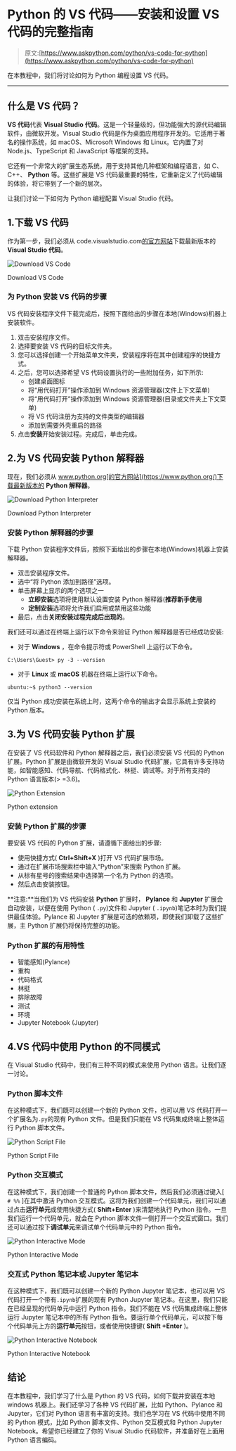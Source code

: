 # Python 的 VS 代码——安装和设置 VS 代码的完整指南

> 原文:[https://www.askpython.com/python/vs-code-for-python](https://www.askpython.com/python/vs-code-for-python)

在本教程中，我们将讨论如何为 Python 编程设置 VS 代码。

* * *

## 什么是 VS 代码？

**VS 代码**代表 **Visual Studio 代码**。这是一个轻量级的，但功能强大的源代码编辑软件，由微软开发。Visual Studio 代码是作为桌面应用程序开发的。它适用于著名的操作系统，如 macOS、Microsoft Windows 和 Linux。它内置了对 Node.js、TypeScript 和 JavaScript 等框架的支持。

它还有一个非常大的扩展生态系统，用于支持其他几种框架和编程语言，如 C、C++、 **Python** 等。这些扩展是 VS 代码最重要的特性，它重新定义了代码编辑的体验，将它带到了一个新的层次。

让我们讨论一下如何为 Python 编程配置 Visual Studio 代码。

## 1.下载 VS 代码

作为第一步，我们必须从 code.visualstudio.com[的官方网站](https://code.visualstudio.com/)下载最新版本的 **Visual Studio 代码**。

![Download VS Code](../Images/1bd2b6415b34f137f6f2a31b3b16f37c.png)

Download VS Code

### 为 Python 安装 VS 代码的步骤

VS 代码安装程序文件下载完成后，按照下面给出的步骤在本地(Windows)机器上安装软件。

1.  双击安装程序文件。
2.  选择要安装 VS 代码的目标文件夹。
3.  您可以选择创建一个开始菜单文件夹，安装程序将在其中创建程序的快捷方式。
4.  之后，您可以选择希望 VS 代码设置执行的一些附加任务，如下所示:
    *   创建桌面图标
    *   将“用代码打开”操作添加到 Windows 资源管理器(文件上下文菜单)
    *   将“用代码打开”操作添加到 Windows 资源管理器(目录或文件夹上下文菜单)
    *   将 VS 代码注册为支持的文件类型的编辑器
    *   添加到需要外壳重启的路径
5.  点击**安装**开始安装过程。完成后，单击完成。

## 2.为 VS 代码安装 Python 解释器

现在，我们必须从 www.python.org[的官方网站](https://www.python.org/)下载最新版本的 **Python 解释器**。

![Download Python Interpreter](../Images/b8663b9e07582d706bbe6f2596856faa.png)

Download Python Interpreter

### 安装 Python 解释器的步骤

下载 Python 安装程序文件后，按照下面给出的步骤在本地(Windows)机器上安装解释器。

*   双击安装程序文件。
*   选中“将 Python 添加到路径”选项。
*   单击屏幕上显示的两个选项之一
    *   **立即安装**选项将使用默认设置安装 Python 解释器(**推荐新手使用**
    *   **定制安装**选项将允许我们启用或禁用这些功能
*   最后，点击**关闭安装过程完成后出现的**。

我们还可以通过在终端上运行以下命令来验证 Python 解释器是否已经成功安装:

*   对于 **Windows** ，在命令提示符或 PowerShell 上运行以下命令。

```
C:\Users\Guest> py -3 --version

```

*   对于 **Linux** 或 **macOS** 机器在终端上运行以下命令。

```
ubuntu:~$ python3 --version

```

仅当 Python 成功安装在系统上时，这两个命令的输出才会显示系统上安装的 Python 版本。

## 3.为 VS 代码安装 Python 扩展

在安装了 VS 代码软件和 Python 解释器之后，我们必须安装 VS 代码的 Python 扩展。Python 扩展是由微软开发的 Visual Studio 代码扩展，它具有许多支持功能，如智能感知、代码导航、代码格式化、林挺、调试等。对于所有支持的 Python 语言版本(> =3.6)。

![Python Extension](../Images/9b5f63e318707300914e706211e0836d.png)

Python extension

### 安装 Python 扩展的步骤

要安装 VS 代码的 Python 扩展，请遵循下面给出的步骤:

*   使用快捷方式( **Ctrl+Shift+X** )打开 VS 代码扩展市场。
*   通过在扩展市场搜索栏中输入“Python”来搜索 Python 扩展。
*   从标有星号的搜索结果中选择第一个名为 Python 的选项。
*   然后点击安装按钮。

**注意:**当我们为 VS 代码安装 **Python** 扩展时， **Pylance** 和 **Jupyter** 扩展会自动安装，以便在使用 Python ( `.py`)文件和 Jupyter ( `.ipynb`)笔记本时为我们提供最佳体验。Pylance 和 Jupyter 扩展是可选的依赖项，即使我们卸载了这些扩展，主 Python 扩展仍将保持完整的功能。

### Python 扩展的有用特性

*   智能感知(Pylance)
*   重构
*   代码格式
*   林挺
*   排除故障
*   测试
*   环境
*   Jupyter Notebook (Jupyter)

## 4.VS 代码中使用 Python 的不同模式

在 Visual Studio 代码中，我们有三种不同的模式来使用 Python 语言。让我们逐一讨论。

### Python 脚本文件

在这种模式下，我们既可以创建一个新的 Python 文件，也可以用 VS 代码打开一个扩展名为`.py`的现有 Python 文件。但是我们只能在 VS 代码集成终端上整体运行 Python 脚本文件。

![Python Script File](../Images/6e3f2d00c7d8087f56c2e9022c2695aa.png)

Python Script File

### Python 交互模式

在这种模式下，我们创建一个普通的 Python 脚本文件，然后我们必须通过键入[ `# %%` ]在其中激活 Python 交互模式。这将为我们创建一个代码单元，我们可以通过点击**运行单元**或使用快捷方式( **Shift+Enter** )来清楚地执行 Python 指令。一旦我们运行一个代码单元，就会在 Python 脚本文件一侧打开一个交互式窗口。我们还可以通过按下**调试单元**来调试单个代码单元中的 Python 指令。

![Python Interactive Mode](../Images/12487faad133b6c2ac9773c620faaa2f.png)

Python Interactive Mode

### 交互式 Python 笔记本或 Jupyter 笔记本

在这种模式下，我们既可以创建一个新的 Python Jupyter 笔记本，也可以用 VS 代码打开一个带有`.ipynb`扩展的现有 Python Jupyter 笔记本。在这里，我们只能在已经呈现的代码单元中运行 Python 指令。我们不能在 VS 代码集成终端上整体运行 Jupyter 笔记本中的所有 Python 指令。要运行单个代码单元，可以按下每个代码单元上方的**运行单元**按钮，或者使用快捷键( ****Shift** +Enter** )。

![Python Interactive Notebook](../Images/27440c0b52ba5a78834a03c4815e97ff.png)

Python Interactive Notebook

## 结论

在本教程中，我们学习了什么是 Python 的 VS 代码，如何下载并安装在本地 windows 机器上。我们还学习了各种 VS 代码扩展，比如 Python、Pylance 和 Jupyter，它们对 Python 语言有丰富的支持。我们也学习在 VS 代码中使用不同的 Python 模式，比如 Python 脚本文件、Python 交互模式和 Python Jupyter Notebook。希望你已经建立了你的 Visual Studio 代码软件，并准备好在上面用 Python 语言编码。